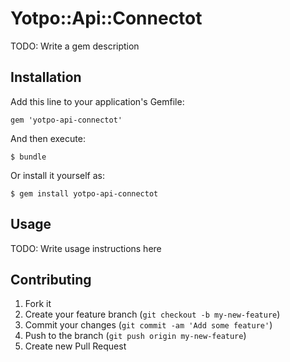 # Yotpo::Api::Connectot

TODO: Write a gem description

## Installation

Add this line to your application's Gemfile:

    gem 'yotpo-api-connectot'

And then execute:

    $ bundle

Or install it yourself as:

    $ gem install yotpo-api-connectot

## Usage

TODO: Write usage instructions here

## Contributing

1. Fork it
2. Create your feature branch (`git checkout -b my-new-feature`)
3. Commit your changes (`git commit -am 'Add some feature'`)
4. Push to the branch (`git push origin my-new-feature`)
5. Create new Pull Request
